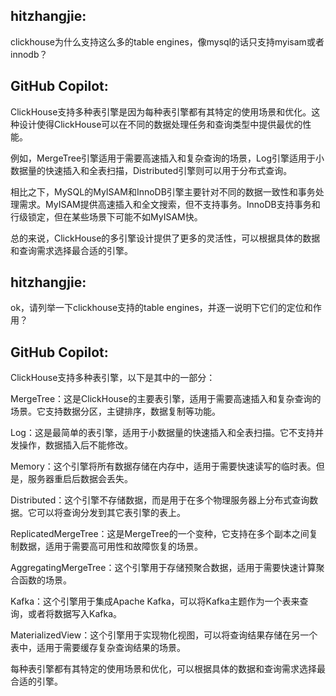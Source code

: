 hitzhangjie:
-------------------------------------------------------------------------------
clickhouse为什么支持这么多的table engines，像mysql的话只支持myisam或者innodb？

GitHub Copilot:
-------------------------------------------------------------------------------
ClickHouse支持多种表引擎是因为每种表引擎都有其特定的使用场景和优化。这种设计使得ClickHouse可以在不同的数据处理任务和查询类型中提供最优的性能。

例如，MergeTree引擎适用于需要高速插入和复杂查询的场景，Log引擎适用于小数据量的快速插入和全表扫描，Distributed引擎则可以用于分布式查询。

相比之下，MySQL的MyISAM和InnoDB引擎主要针对不同的数据一致性和事务处理需求。MyISAM提供高速插入和全文搜索，但不支持事务。InnoDB支持事务和行级锁定，但在某些场景下可能不如MyISAM快。

总的来说，ClickHouse的多引擎设计提供了更多的灵活性，可以根据具体的数据和查询需求选择最合适的引擎。

hitzhangjie:
-------------------------------------------------------------------------------
ok，请列举一下clickhouse支持的table engines，并逐一说明下它们的定位和作用？

GitHub Copilot:
-------------------------------------------------------------------------------
ClickHouse支持多种表引擎，以下是其中的一部分：

MergeTree：这是ClickHouse的主要表引擎，适用于需要高速插入和复杂查询的场景。它支持数据分区，主键排序，数据复制等功能。

Log：这是最简单的表引擎，适用于小数据量的快速插入和全表扫描。它不支持并发操作，数据插入后不能修改。

Memory：这个引擎将所有数据存储在内存中，适用于需要快速读写的临时表。但是，服务器重启后数据会丢失。

Distributed：这个引擎不存储数据，而是用于在多个物理服务器上分布式查询数据。它可以将查询分发到其它表引擎的表上。

ReplicatedMergeTree：这是MergeTree的一个变种，它支持在多个副本之间复制数据，适用于需要高可用性和故障恢复的场景。

AggregatingMergeTree：这个引擎用于存储预聚合数据，适用于需要快速计算聚合函数的场景。

Kafka：这个引擎用于集成Apache Kafka，可以将Kafka主题作为一个表来查询，或者将数据写入Kafka。

MaterializedView：这个引擎用于实现物化视图，可以将查询结果存储在另一个表中，适用于需要缓存复杂查询结果的场景。

每种表引擎都有其特定的使用场景和优化，可以根据具体的数据和查询需求选择最合适的引擎。
